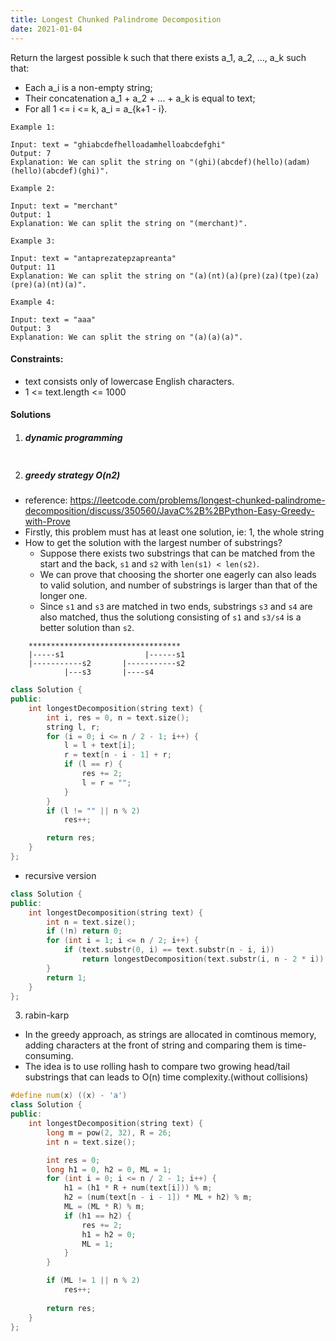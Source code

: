 ```yaml
---
title: Longest Chunked Palindrome Decomposition
date: 2021-01-04
---
```

Return the largest possible k such that there exists a_1, a_2, ..., a_k such that:

-    Each a_i is a non-empty string;
-    Their concatenation a_1 + a_2 + ... + a_k is equal to text;
-    For all 1 <= i <= k,  a_i = a_{k+1 - i}.

 

```
Example 1:

Input: text = "ghiabcdefhelloadamhelloabcdefghi"
Output: 7
Explanation: We can split the string on "(ghi)(abcdef)(hello)(adam)(hello)(abcdef)(ghi)".

Example 2:

Input: text = "merchant"
Output: 1
Explanation: We can split the string on "(merchant)".

Example 3:

Input: text = "antaprezatepzapreanta"
Output: 11
Explanation: We can split the string on "(a)(nt)(a)(pre)(za)(tpe)(za)(pre)(a)(nt)(a)".

Example 4:

Input: text = "aaa"
Output: 3
Explanation: We can split the string on "(a)(a)(a)".
```
 

#### Constraints:

-    text consists only of lowercase English characters.
-    1 <= text.length <= 1000


#### Solutions

1. ##### dynamic programming

```cpp

```


2. ##### greedy strategy O(n2)

- reference: https://leetcode.com/problems/longest-chunked-palindrome-decomposition/discuss/350560/JavaC%2B%2BPython-Easy-Greedy-with-Prove
- Firstly, this problem must has at least one solution, ie: 1, the whole string
- How to get the solution with the largest number of substrings?
    - Suppose there exists two substrings that can be matched from the start and the back, `s1` and `s2` with `len(s1) < len(s2)`.
    - We can prove that choosing the shorter one eagerly can also leads to valid solution, and number of substrings is larger than that of the longer one.
    - Since `s1` and `s3` are matched in two ends, substrings `s3` and `s4` are also matched, thus the solutiong consisting of `s1` and `s3/s4` is a better solution than `s2`.

```
    **********************************
    |-----s1                  |------s1
    |-----------s2       |-----------s2
            |---s3       |----s4
```

```cpp
class Solution {
public:
    int longestDecomposition(string text) {
        int i, res = 0, n = text.size();
        string l, r;
        for (i = 0; i <= n / 2 - 1; i++) {
            l = l + text[i];
            r = text[n - i - 1] + r;
            if (l == r) {
                res += 2;
                l = r = "";
            }
        }
        if (l != "" || n % 2)
            res++;

        return res;
    }
};
```

- recursive version

```cpp
class Solution {
public:
    int longestDecomposition(string text) {
        int n = text.size();
        if (!n) return 0;
        for (int i = 1; i <= n / 2; i++) {
            if (text.substr(0, i) == text.substr(n - i, i))
                return longestDecomposition(text.substr(i, n - 2 * i)) + 2;
        }
        return 1;
    }
};
```

3. rabin-karp

- In the greedy approach, as strings are allocated in comtinous memory, adding characters at the front of string and comparing them is time-consuming.
- The idea is to use rolling hash to compare two growing head/tail substrings that can leads to O(n) time complexity.(without collisions)

```cpp
#define num(x) ((x) - 'a')
class Solution {
public:
    int longestDecomposition(string text) {
        long m = pow(2, 32), R = 26;
        int n = text.size();

        int res = 0;
        long h1 = 0, h2 = 0, ML = 1;
        for (int i = 0; i <= n / 2 - 1; i++) {
            h1 = (h1 * R + num(text[i])) % m;
            h2 = (num(text[n - i - 1]) * ML + h2) % m;
            ML = (ML * R) % m;
            if (h1 == h2) {
                res += 2;
                h1 = h2 = 0;
                ML = 1;
            }
        }

        if (ML != 1 || n % 2)
            res++;
        
        return res;
    }
};
```